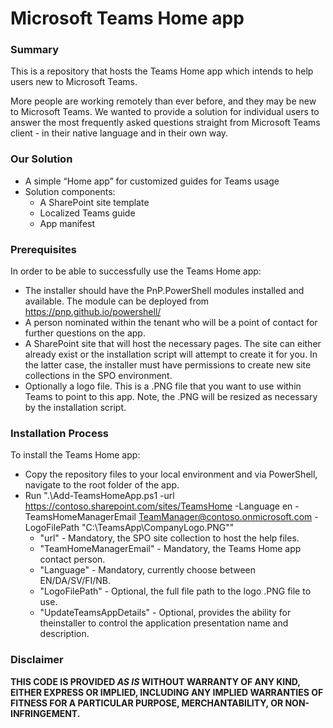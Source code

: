 # Microsoft Teams Home app #

### Summary ###
This is a repository that hosts the Teams Home app which intends to help users new to Microsoft Teams.

More people are working remotely than ever before, and they may be new to Microsoft Teams. We wanted to provide a solution for individual users to answer the most frequently asked questions straight from Microsoft Teams client - in their native language and in their own way. 

### Our Solution ###
- A simple “Home app” for customized guides for Teams usage
- Solution components:
  - A SharePoint site template
  - Localized Teams guide
  - App manifest
   
### Prerequisites ###
In order to be able to successfully use the Teams Home app:
- The installer should have the PnP.PowerShell modules installed and available. The module can be deployed from https://pnp.github.io/powershell/
- A person nominated within the tenant who will be a point of contact for further questions on the app.
- A SharePoint site that will host the necessary pages. The site can either already exist or the installation script will attempt to create it for you. In the latter case, the installer must have permissions to create new site collections in the SPO environment.
- Optionally a logo file. This is a .PNG file that you want to use within Teams to point to this app. Note, the .PNG will be resized as necessary by the installation script.

### Installation Process ###
To install the Teams Home app:
- Copy the repository files to your local environment and via PowerShell, navigate to the root folder of the app.
- Run ".\Add-TeamsHomeApp.ps1 -url https://contoso.sharepoint.com/sites/TeamsHome -Language en -TeamsHomeManagerEmail TeamManager@contoso.onmicrosoft.com -LogoFilePath "C:\TeamsApp\CompanyLogo.PNG""
  - "url" - Mandatory, the SPO site collection to host the help files.
  - "TeamHomeManagerEmail" - Mandatory, the Teams Home app contact person.
  - "Language" - Mandatory, currently choose between EN/DA/SV/FI/NB.
  - "LogoFilePath" - Optional, the full file path to the logo .PNG file to use.
  - "UpdateTeamsAppDetails" - Optional, provides the ability for theinstaller to control the application presentation name and description.

### Disclaimer ###
**THIS CODE IS PROVIDED *AS IS* WITHOUT WARRANTY OF ANY KIND, EITHER EXPRESS OR IMPLIED, INCLUDING ANY IMPLIED WARRANTIES OF FITNESS FOR A PARTICULAR PURPOSE, MERCHANTABILITY, OR NON-INFRINGEMENT.**
